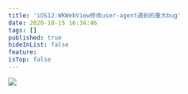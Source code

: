 ```yaml
---
title: 'iOS12:WKWebView修改user-agent遇到的重大bug'
date: 2020-10-15 16:34:46
tags: []
published: true
hideInList: false
feature: 
isTop: false
---
```


![](https://sjzlovecj.github.io//post-images/1602750924481.png)